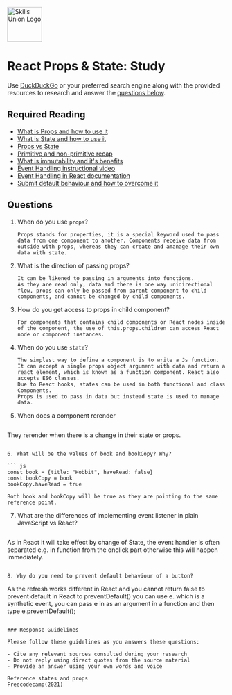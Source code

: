 [<img src="assets/images/su-logo.png" alt="Skills Union Logo" height="80px" />](https://www.skillsunion.com/)

# React Props & State: Study

Use [DuckDuckGo](https://duckduckgo.com/) or your preferred search engine along with the provided resources to research and answer the [questions below](#questions).

## Required Reading

- [What is Props and how to use it](https://reactjs.org/docs/components-and-props.html)
- [What is State and how to use it](https://reactjs.org/docs/state-and-lifecycle.html)
- [Props vs State](https://www.youtube.com/watch?v=m1eZzN1ppPY&t=22s)
- [Primitive and non-primitive recap](https://www.youtube.com/watch?v=pslr6SWXFjQ)
- [What is immutability and it's benefits](https://youtu.be/4LzcQyZ9JOU)
- [Event Handling instructional video](youtube.com/watch?v=Zbjmfqw9RXM)
- [Event Handling in React documentation](https://reactjs.org/docs/handling-events.html)
- [Submit default behaviour and how to overcome it](https://www.youtube.com/watch?v=I_fVO_NzT2g)


## Questions

1. When do you use `props`?

   ```
   Props stands for properties, it is a special keyword used to pass data from one component to another. Components receive data from outside with props, whereas they can create and amanage their own data with state. 
   ```
2. What is the direction of passing props?

   ```
   It can be likened to passing in arguments into functions. 
   As they are read only, data and there is one way unidirectional flow, props can only be passed from parent component to child components, and cannot be changed by child components. 
   ```

3. How do you get access to props in child component?

   ```
   For components that contains child components or React nodes inside of the component, the use of this.props.children can access React node or component instances.

4. When do you use `state`?

   ```
   The simplest way to define a component is to write a Js function. It can accept a single props object argument with data and return a react element, which is known as a function component. React also accepts ES6 classes. 
   Due to React hooks, states can be used in both functional and class Components. 
   Props is used to pass in data but instead state is used to manage data. 

   ```

5. When does a component rerender

   ```
  They rerender when there is a change in their state or props. 
   ```

6. What will be the values of book and bookCopy? Why?

   ``` js
   const book = {title: "Hobbit", haveRead: false} 
   const bookCopy = book
   bookCopy.haveRead = true
   ```

   ```
 Both book and bookCopy will be true as they are pointing to the same reference point. 
   ```


7. What are the differences of implementing event listener in plain JavaScript vs React?

   ```
  As in React it will take effect by change of State, the event handler is often separated e.g. in function from the onclick part otherwise this will happen immediately. 
   ```

8. Why do you need to prevent default behaviour of a button?

   ```
   As the refresh works different in React and you cannot return false to prevent default in React 
 to preventDefault() you can use e. which is a synthetic event, you can pass e in as an argument in a function and then type e.preventDefault();
   ```

### Response Guidelines

Please follow these guidelines as you answers these questions:

- Cite any relevant sources consulted during your research
- Do not reply using direct quotes from the source material
- Provide an answer using your own words and voice

Reference states and props 
Freecodecamp(2021)
